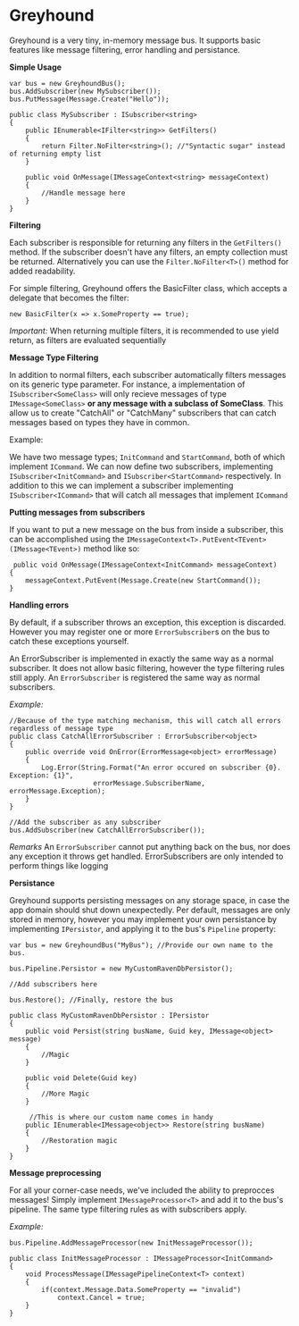 Greyhound
====

Greyhound is a very tiny, in-memory message bus. It supports basic features like message filtering, 
error handling and persistance.

**Simple Usage**

    var bus = new GreyhoundBus();
    bus.AddSubscriber(new MySubscriber());
    bus.PutMessage(Message.Create("Hello"));

    public class MySubscriber : ISubscriber<string>
    {
        public IEnumerable<IFilter<string>> GetFilters()
        {
            return Filter.NoFilter<string>(); //"Syntactic sugar" instead of returning empty list
        }

        public void OnMessage(IMessageContext<string> messageContext)
        {
            //Handle message here
        }
    }

**Filtering**

Each subscriber is responsible for returning any filters in the `GetFilters()` method.
If the subscriber doesn't have any filters, an empty collection must be returned. 
Alternatively you can use the `Filter.NoFilter<T>()` method for added readability.

For simple filtering, Greyhound offers the BasicFilter class, which accepts a delegate that
becomes the filter:

    new BasicFilter(x => x.SomeProperty == true);

_Important:_ When returning multiple filters, it is recommended to use yield return, 
as filters are evaluated sequentially

**Message Type Filtering**

In addition to normal filters, each subscriber automatically filters messages on its 
generic type parameter. For instance, a implementation of `ISubscriber<SomeClass>` will
only recieve messages of type `IMessage<SomeClass>` **or any message with a subclass of SomeClass**.
This allow us to create "CatchAll" or "CatchMany" subscribers that can catch messages based on
types they have in common.

Example:

We have two message types; `InitCommand` and `StartCommand`, both of which implement `ICommand`. 
We can now define two subscribers, implementing `ISubscriber<InitCommand>` and `ISubscriber<StartCommand>` 
respectively. In addition to this we can implement a subscriber implementing `ISubscriber<ICommand>` that will
catch all messages that implement `ICommand`

**Putting messages from subscribers**

If you want to put a new message on the bus from inside a subscriber, this can be accomplished using the
`IMessageContext<T>.PutEvent<TEvent>(IMessage<TEvent>)` method like so:

     public void OnMessage(IMessageContext<InitCommand> messageContext)
    {
        messageContext.PutEvent(Message.Create(new StartCommand());
    }

**Handling errors**

By default, if a subscriber throws an exception, this exception is discarded. However you may register 
one or more `ErrorSubscriber`s on the bus to catch these exceptions yourself.

An ErrorSubscriber is implemented in exactly the same way as a normal subscriber. It does not allow basic 
filtering, however the type filtering rules still apply. An `ErrorSubscriber` is registered the same way
as normal subscribers.

_Example:_

    //Because of the type matching mechanism, this will catch all errors regardless of message type
    public class CatchAllErrorSubscriber : ErrorSubscriber<object>
    {
        public override void OnError(ErrorMessage<object> errorMessage)
        {
            Log.Error(String.Format("An error occured on subscriber {0}. Exception: {1}",
                         errorMessage.SubscriberName, errorMessage.Exception);
        }
    }
    
    //Add the subscriber as any subscriber
    bus.AddSubscriber(new CatchAllErrorSubscriber());

_Remarks_
An `ErrorSubscriber` cannot put anything back on the bus, nor does any exception it throws get handled.
ErrorSubscribers are only intended to perform things like logging

**Persistance**

Greyhound supports persisting messages on any storage space, in case the app domain should shut down unexpectedly.
Per default, messages are only stored in memory, however you may implement your own persistance by implementing
`IPersistor`, and applying it to the bus's `Pipeline` property:

    var bus = new GreyhoundBus("MyBus"); //Provide our own name to the bus.
    
    bus.Pipeline.Persistor = new MyCustomRavenDbPersistor();

    //Add subscribers here

    bus.Restore(); //Finally, restore the bus

    public class MyCustomRavenDbPersistor : IPersistor
    {
        public void Persist(string busName, Guid key, IMessage<object> message)
        {
            //Magic
        }

        public void Delete(Guid key)
        {
            //More Magic
        }

         //This is where our custom name comes in handy   
        public IEnumerable<IMessage<object>> Restore(string busName)
        {
            //Restoration magic
        }
    }

**Message preprocessing**

For all your corner-case needs, we've included the ability to preprocces messages! Simply implement
`IMessageProcessor<T>` and add it to the bus's pipeline. The same type filtering rules as with
subscribers apply.

_Example:_

    bus.Pipeline.AddMessageProcessor(new InitMessageProcessor());

    public class InitMessageProcessor : IMessageProcessor<InitCommand>
    {
        void ProcessMessage(IMessagePipelineContext<T> context)
        {
            if(context.Message.Data.SomeProperty == "invalid")
                context.Cancel = true;            
        }
    }
